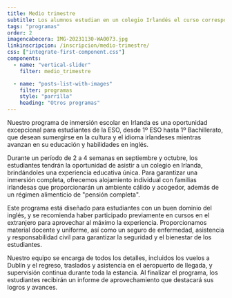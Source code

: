```yaml
---
title: Medio trimestre
subtitle: Los alumnos estudian en un colegio Irlandés el curso correspondiente a su equivalente en España, reincorporándose a la vuelta del viaje.
tags: "programas"
order: 2
imagencabecera: IMG-20231130-WA0073.jpg
linkinscripcion: /inscripcion/medio-trimestre/
css: ["integrate-first-component.css"]
components:
  - name: "vertical-slider"
    filter: medio_trimestre

  - name: "posts-list-with-images"
    filter: programas
    style: "parrilla"
    heading: "Otros programas"
---
```


Nuestro programa de inmersión escolar en Irlanda es una oportunidad excepcional para estudiantes de la ESO, desde 1º ESO hasta 1º Bachillerato, que desean sumergirse en la cultura y el idioma irlandeses mientras avanzan en su educación y habilidades en inglés.

Durante un período de 2 a 4 semanas en septiembre y octubre, los estudiantes tendrán la oportunidad de asistir a un colegio en Irlanda, brindándoles una experiencia educativa única. Para garantizar una inmersión completa, ofrecemos alojamiento individual con familias irlandesas que proporcionarán un ambiente cálido y acogedor, además de un régimen alimenticio de "pensión completa".

Este programa está diseñado para estudiantes con un buen dominio del inglés, y se recomienda haber participado previamente en cursos en el extranjero para aprovechar al máximo la experiencia. Proporcionamos material docente y uniforme, así como un seguro de enfermedad, asistencia y responsabilidad civil para garantizar la seguridad y el bienestar de los estudiantes.

Nuestro equipo se encarga de todos los detalles, incluidos los vuelos a Dublín y el regreso, traslados y asistencia en el aeropuerto de llegada, y supervisión continua durante toda la estancia. Al finalizar el programa, los estudiantes recibirán un informe de aprovechamiento que destacará sus logros y avances.
